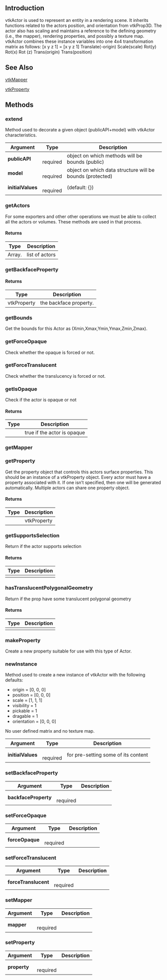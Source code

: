 ## Introduction

vtkActor is used to represent an entity in a rendering scene. It inherits
functions related to the actors position, and orientation from
vtkProp3D. The actor also has scaling and maintains a reference to the
defining geometry (i.e., the mapper), rendering properties, and possibly a
texture map. vtkActor combines these instance variables into one 4x4
transformation matrix as follows: [x y z 1] = [x y z 1] Translate(-origin)
Scale(scale) Rot(y) Rot(x) Rot (z) Trans(origin) Trans(position)




## See Also

[vtkMapper](./Rendering_Core_Mapper.html)

[vtkProperty](./Rendering_Core_Property.html)

## Methods


### extend

Method used to decorate a given object (publicAPI+model) with vtkActor characteristics.


| Argument | Type | Description |
| ------------- | ------------- | ----- |
| **publicAPI** | <span class="arg-type"></span></br></span><span class="arg-required">required</span> | object on which methods will be bounds (public) |
| **model** | <span class="arg-type"></span></br></span><span class="arg-required">required</span> | object on which data structure will be bounds (protected) |
| **initialValues** | <span class="arg-type"></span></br></span><span class="arg-required">required</span> | (default: {}) |


### getActors

For some exporters and other other operations we must be
able to collect all the actors or volumes. These methods
are used in that process.

#### Returns

| Type | Description |
| ----- | ------------- |
| <span class="arg-type">Array.<vtkActor></span> | list of actors |


### getBackfaceProperty



#### Returns

| Type | Description |
| ----- | ------------- |
| <span class="arg-type">vtkProperty</span> | the backface property. |


### getBounds

Get the bounds for this Actor as (Xmin,Xmax,Ymin,Ymax,Zmin,Zmax).



### getForceOpaque

Check whether the opaque is forced or not.



### getForceTranslucent

Check whether the translucency is forced or not.



### getIsOpaque

Check if the actor is opaque or not

#### Returns

| Type | Description |
| ----- | ------------- |
| <span class="arg-type"></span> | true if the actor is opaque |


### getMapper





### getProperty

Get the property object that controls this actors surface
properties. This should be an instance of a vtkProperty object. Every
actor must have a property associated with it. If one isn’t specified,
then one will be generated automatically. Multiple actors can share one
property object.

#### Returns

| Type | Description |
| ----- | ------------- |
| <span class="arg-type"></span> | vtkProperty |


### getSupportsSelection

Return if the actor supports selection

#### Returns

| Type | Description |
| ----- | ------------- |
| <span class="arg-type"></span> |  |


### hasTranslucentPolygonalGeometry

Return if the prop have some translucent polygonal geometry

#### Returns

| Type | Description |
| ----- | ------------- |
| <span class="arg-type"></span> |  |


### makeProperty

Create a new property suitable for use with this type of Actor.



### newInstance

Method used to create a new instance of vtkActor with the following defaults:

* origin = [0, 0, 0]
* position = [0, 0, 0]
* scale = [1, 1, 1]
* visibility = 1
* pickable = 1
* dragable = 1
* orientation = [0, 0, 0]

No user defined matrix and no texture map.


| Argument | Type | Description |
| ------------- | ------------- | ----- |
| **initialValues** | <span class="arg-type"></span></br></span><span class="arg-required">required</span> | for pre-setting some of its content |


### setBackfaceProperty




| Argument | Type | Description |
| ------------- | ------------- | ----- |
| **backfaceProperty** | <span class="arg-type"></span></br></span><span class="arg-required">required</span> |  |


### setForceOpaque




| Argument | Type | Description |
| ------------- | ------------- | ----- |
| **forceOpaque** | <span class="arg-type"></span></br></span><span class="arg-required">required</span> |  |


### setForceTranslucent




| Argument | Type | Description |
| ------------- | ------------- | ----- |
| **forceTranslucent** | <span class="arg-type"></span></br></span><span class="arg-required">required</span> |  |


### setMapper




| Argument | Type | Description |
| ------------- | ------------- | ----- |
| **mapper** | <span class="arg-type"></span></br></span><span class="arg-required">required</span> |  |


### setProperty




| Argument | Type | Description |
| ------------- | ------------- | ----- |
| **property** | <span class="arg-type"></span></br></span><span class="arg-required">required</span> |  |


